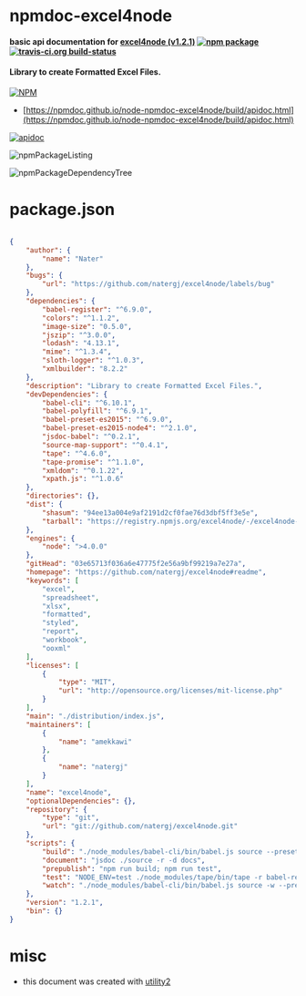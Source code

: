 # npmdoc-excel4node

#### basic api documentation for  [excel4node (v1.2.1)](https://github.com/natergj/excel4node#readme)  [![npm package](https://img.shields.io/npm/v/npmdoc-excel4node.svg?style=flat-square)](https://www.npmjs.org/package/npmdoc-excel4node) [![travis-ci.org build-status](https://api.travis-ci.org/npmdoc/node-npmdoc-excel4node.svg)](https://travis-ci.org/npmdoc/node-npmdoc-excel4node)

#### Library to create Formatted Excel Files.

[![NPM](https://nodei.co/npm/excel4node.png?downloads=true&downloadRank=true&stars=true)](https://www.npmjs.com/package/excel4node)

- [https://npmdoc.github.io/node-npmdoc-excel4node/build/apidoc.html](https://npmdoc.github.io/node-npmdoc-excel4node/build/apidoc.html)

[![apidoc](https://npmdoc.github.io/node-npmdoc-excel4node/build/screenCapture.buildCi.browser.%252Ftmp%252Fbuild%252Fapidoc.html.png)](https://npmdoc.github.io/node-npmdoc-excel4node/build/apidoc.html)

![npmPackageListing](https://npmdoc.github.io/node-npmdoc-excel4node/build/screenCapture.npmPackageListing.svg)

![npmPackageDependencyTree](https://npmdoc.github.io/node-npmdoc-excel4node/build/screenCapture.npmPackageDependencyTree.svg)



# package.json

```json

{
    "author": {
        "name": "Nater"
    },
    "bugs": {
        "url": "https://github.com/natergj/excel4node/labels/bug"
    },
    "dependencies": {
        "babel-register": "^6.9.0",
        "colors": "^1.1.2",
        "image-size": "0.5.0",
        "jszip": "^3.0.0",
        "lodash": "4.13.1",
        "mime": "^1.3.4",
        "sloth-logger": "^1.0.3",
        "xmlbuilder": "8.2.2"
    },
    "description": "Library to create Formatted Excel Files.",
    "devDependencies": {
        "babel-cli": "^6.10.1",
        "babel-polyfill": "^6.9.1",
        "babel-preset-es2015": "^6.9.0",
        "babel-preset-es2015-node4": "^2.1.0",
        "jsdoc-babel": "^0.2.1",
        "source-map-support": "^0.4.1",
        "tape": "^4.6.0",
        "tape-promise": "^1.1.0",
        "xmldom": "^0.1.22",
        "xpath.js": "^1.0.6"
    },
    "directories": {},
    "dist": {
        "shasum": "94ee13a004e9af2191d2cf0fae76d3dbf5ff3e5e",
        "tarball": "https://registry.npmjs.org/excel4node/-/excel4node-1.2.1.tgz"
    },
    "engines": {
        "node": ">4.0.0"
    },
    "gitHead": "03e65713f036a6e47775f2e56a9bf99219a7e27a",
    "homepage": "https://github.com/natergj/excel4node#readme",
    "keywords": [
        "excel",
        "spreadsheet",
        "xlsx",
        "formatted",
        "styled",
        "report",
        "workbook",
        "ooxml"
    ],
    "licenses": [
        {
            "type": "MIT",
            "url": "http://opensource.org/licenses/mit-license.php"
        }
    ],
    "main": "./distribution/index.js",
    "maintainers": [
        {
            "name": "amekkawi"
        },
        {
            "name": "natergj"
        }
    ],
    "name": "excel4node",
    "optionalDependencies": {},
    "repository": {
        "type": "git",
        "url": "git://github.com/natergj/excel4node.git"
    },
    "scripts": {
        "build": "./node_modules/babel-cli/bin/babel.js source --presets babel-preset-es2015 -s --out-dir distribution",
        "document": "jsdoc ./source -r -d docs",
        "prepublish": "npm run build; npm run test",
        "test": "NODE_ENV=test ./node_modules/tape/bin/tape -r babel-register ./tests/*.test.js",
        "watch": "./node_modules/babel-cli/bin/babel.js source -w --presets babel-preset-es2015 -s --out-dir distribution"
    },
    "version": "1.2.1",
    "bin": {}
}
```



# misc
- this document was created with [utility2](https://github.com/kaizhu256/node-utility2)
